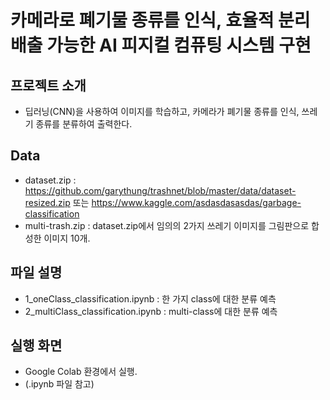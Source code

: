 # 카메라로 폐기물 종류를 인식, 효율적 분리배출 가능한 AI 피지컬 컴퓨팅 시스템 구현

## 프로젝트 소개
+ 딥러닝(CNN)을 사용하여 이미지를 학습하고, 카메라가 폐기물 종류를 인식, 쓰레기 종류를 분류하여 출력한다.

## Data
+ dataset.zip : https://github.com/garythung/trashnet/blob/master/data/dataset-resized.zip 또는 https://www.kaggle.com/asdasdasasdas/garbage-classification
+ multi-trash.zip : dataset.zip에서 임의의 2가지 쓰레기 이미지를 그림판으로 합성한 이미지 10개.

## 파일 설명
+ 1_oneClass_classification.ipynb : 한 가지 class에 대한 분류 예측
+ 2_multiClass_classification.ipynb : multi-class에 대한 분류 예측

## 실행 화면
+ Google Colab 환경에서 실행.
+ (.ipynb 파일 참고)
